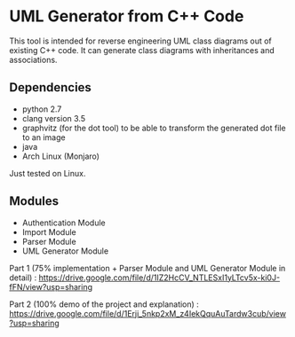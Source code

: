 UML Generator from C++ Code
========================

This tool is intended for reverse engineering UML class diagrams out of existing C++ code. It can generate class diagrams with inheritances and associations.


Dependencies
------------
- python 2.7
- clang version 3.5
- graphvitz (for the dot tool) to be able to transform the generated dot file to an image
- java
- Arch Linux (Monjaro)

Just tested on Linux.

Modules 
---------
- Authentication Module
- Import Module
- Parser Module
- UML Generator Module

Part 1 (75% implementation + Parser Module and UML Generator Module in detail) : https://drive.google.com/file/d/1IZ2HcCV_NTLESxI1yLTcv5x-ki0J-fFN/view?usp=sharing

Part 2 (100% demo of the project and explanation) : https://drive.google.com/file/d/1Erji_5nkp2xM_z4IekQquAuTardw3cub/view?usp=sharing


